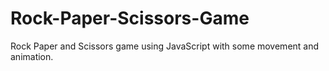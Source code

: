 # Rock-Paper-Scissors-Game

Rock Paper and Scissors game using JavaScript with some movement and animation.
